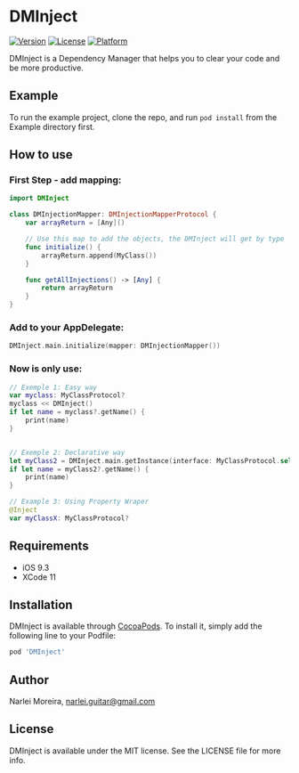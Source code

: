 # DMInject

[![Version](https://img.shields.io/cocoapods/v/DMInject.svg?style=flat)](https://cocoapods.org/pods/DMInject)
[![License](https://img.shields.io/cocoapods/l/DMInject.svg?style=flat)](https://cocoapods.org/pods/DMInject)
[![Platform](https://img.shields.io/cocoapods/p/DMInject.svg?style=flat)](https://cocoapods.org/pods/DMInject)


DMInject is a Dependency Manager that helps you to clear your code and be more productive.


## Example

To run the example project, clone the repo, and run `pod install` from the Example directory first.

## How to use

### First Step - add mapping:

```Swift
import DMInject

class DMInjectionMapper: DMInjectionMapperProtocol {
    var arrayReturn = [Any]()

    // Use this map to add the objects, the DMInject will get by type
    func initialize() {
        arrayReturn.append(MyClass())
    }

    func getAllInjections() -> [Any] {
        return arrayReturn
    }
}
```

### Add to your AppDelegate:

```Swift
DMInject.main.initialize(mapper: DMInjectionMapper())
```

### Now is only use:

```Swift
// Exemple 1: Easy way
var myclass: MyClassProtocol?
myclass << DMInject()
if let name = myclass?.getName() {
    print(name)
}


// Exemple 2: Declarative way
let myClass2 = DMInject.main.getInstance(interface: MyClassProtocol.self)
if let name = myClass2?.getName() {
    print(name)
}

// Example 3: Using Property Wraper
@Inject
var myClassX: MyClassProtocol?

```

## Requirements

- iOS 9.3 
- XCode 11

## Installation

DMInject is available through [CocoaPods](https://cocoapods.org). To install
it, simply add the following line to your Podfile:

```ruby
pod 'DMInject'
```

## Author

Narlei Moreira, narlei.guitar@gmail.com

## License

DMInject is available under the MIT license. See the LICENSE file for more info.
